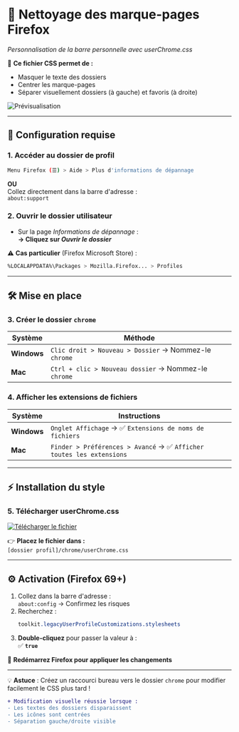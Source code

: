 # 🧹 **Nettoyage des marque-pages Firefox**  
*Personnalisation de la barre personnelle avec userChrome.css*

🔖 **Ce fichier CSS permet de :**
- Masquer le texte des dossiers
- Centrer les marque-pages
- Séparer visuellement dossiers (à gauche) et favoris (à droite)
  

![Prévisualisation](https://user-images.githubusercontent.com/83400726/233775520-7a18aefc-4d55-4834-adda-a2b84da42311.png)

---

## 🔧 **Configuration requise**

### 1. Accéder au dossier de profil
```bash
Menu Firefox (☰) > Aide > Plus d'informations de dépannage
```
**OU**  
Collez directement dans la barre d'adresse :  
`about:support`

### 2. Ouvrir le dossier utilisateur
- Sur la page *Informations de dépannage* :  
  **→ Cliquez sur *Ouvrir le dossier***  

⚠️ **Cas particulier** (Firefox Microsoft Store) :  
```bash
%LOCALAPPDATA%\Packages > Mozilla.Firefox... > Profiles
```

---

## 🛠️ **Mise en place**

### 3. Créer le dossier `chrome`
| Système | Méthode |
|---------|---------|
| **Windows** | `Clic droit > Nouveau > Dossier` → Nommez-le `chrome` |
| **Mac** | `Ctrl + clic > Nouveau dossier` → Nommez-le `chrome` |

### 4. Afficher les extensions de fichiers
| Système | Instructions |
|---------|--------------|
| **Windows** | `Onglet Affichage` → ✅ `Extensions de noms de fichiers` |
| **Mac** | `Finder > Préférences > Avancé` → ✅ `Afficher toutes les extensions` |

---

## ⚡ **Installation du style**

### 5. Télécharger userChrome.css
[![Télécharger le fichier](https://img.shields.io/badge/📥-Télécharger_userChrome.css-blue?style=for-the-badge)](https://github.com/Jrdmn/Firefox-Librewolf-userChrome.css/releases)

👉 **Placez le fichier dans :**  
`[dossier profil]/chrome/userChrome.css`

---

## ⚙️ **Activation (Firefox 69+)**
1. Collez dans la barre d'adresse :  
   `about:config` → Confirmez les risques
2. Recherchez :  
   ```css
   toolkit.legacyUserProfileCustomizations.stylesheets
   ```
3. **Double-cliquez** pour passer la valeur à :  
   ✅ **`true`**

🔁 **Redémarrez Firefox pour appliquer les changements**

---

💡 **Astuce** : Créez un raccourci bureau vers le dossier `chrome` pour modifier facilement le CSS plus tard !

```diff
+ Modification visuelle réussie lorsque :
- Les textes des dossiers disparaissent
- Les icônes sont centrées
- Séparation gauche/droite visible
```
